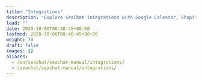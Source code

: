 ```yaml
---
title: "Integrations"
description: "Explore SeaChat integrations with Google Calendar, Shopify, Squarespace, WordPress, Wix, and MailerLite."
lead: ""
date: 2020-10-06T08:48:45+00:00
lastmod: 2020-10-06T08:48:45+00:00
weight: 70
draft: false
images: []
aliases: 
  - /en/seachat/seachat-manual/integrations/
  - /seachat/seachat-manual/integrations/
---
```

